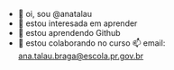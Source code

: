 - 👋 oi, sou @anatalau
- 👀 estou interesada em  aprender
- 🌱 estou aprendendo Github
- 💞️ estou colaborando no curso 
  📫 email: ana.talau.braga@escola.pr.gov.br

<!---
anatalau/anatalau is a ✨ special ✨ repository because its `README.md` (this file) appears on your GitHub profile.
You can click the Preview link to take a look at your changes.
--->
